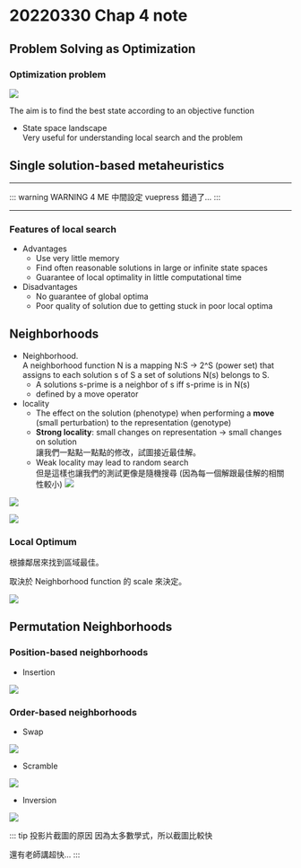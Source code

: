 # 20220330 Chap 4 note

## Problem Solving as Optimization

### Optimization problem

![](/images/metaheuristic-class-20220330-chap4-note/2022-03-30-20-23-26.png)

The aim is to find the best state according to an objective function

* State space landscape\
    Very useful for understanding local search and the problem

## Single solution-based metaheuristics

------

::: warning WARNING 4 ME
中間設定 vuepress 錯過了...
:::

------

### Features of local search

* Advantages
  * Use very little memory
  * Find often reasonable solutions in large or infinite state spaces
  * Guarantee of local optimality in little computational time
* Disadvantages
  * No guarantee of global optima
  * Poor quality of solution due to getting stuck in poor local optima

## Neighborhoods

* Neighborhood.\
    A neighborhood function N is a mapping N:S -> 2^S (power set) that assigns to each solution s of S a set of solutions N(s) belongs to S.
  * A solutions s-prime is a neighbor of s iff s-prime is in N(s)
  * defined by a move operator
* locality
  * The effect on the solution (phenotype) when performing a **move** (small perturbation) to the representation (genotype)
  * **Strong locality**: small changes on representation -> small changes on solution\
        讓我們一點點一點點的修改，試圖接近最佳解。
  * Weak locality may lead to random search\
        但是這樣也讓我們的測試更像是隨機搜尋 (因為每一個解跟最佳解的相關性較小)
![](/images/metaheuristic-class-20220330-chap4-note/2022-03-30-20-52-38.png)

![](/images/metaheuristic-class-20220330-chap4-note/2022-03-30-20-54-40.png)

![](/images/metaheuristic-class-20220330-chap4-note/2022-03-30-20-59-05.png)

### Local Optimum

根據鄰居來找到區域最佳。

取決於 Neighborhood function 的 scale 來決定。

![](/images/metaheuristic-class-20220330-chap4-note/2022-03-30-21-04-10.png)

## Permutation Neighborhoods

### Position-based neighborhoods

* Insertion

![](/images/metaheuristic-class-20220330-chap4-note/2022-03-30-21-08-44.png)

### Order-based neighborhoods

* Swap

![](/images/metaheuristic-class-20220330-chap4-note/2022-03-30-21-09-06.png)

* Scramble

![](/images/metaheuristic-class-20220330-chap4-note/2022-03-30-21-09-36.png)

* Inversion

![](/images/metaheuristic-class-20220330-chap4-note/2022-03-30-21-09-45.png)

::: tip 投影片截圖的原因
因為太多數學式，所以截圖比較快

還有老師講超快...
:::